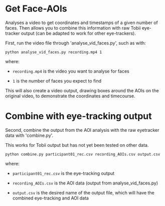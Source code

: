 # Get Face-AOIs

Analyses a video to get coordinates and timestamps of a given number of faces. Then allows you to combine this information with raw Tobii eye-tracker output (can be adapted to work for other eye-trackers).

First, run the video file through 'analyse_vid_faces.py', such as with:

```
python analyse_vid_faces.py recording.mp4 1
```

where:

* `recording.mp4` is the video you want to analyse for faces

* `1` is the number of faces you expect to find

This will also create a video output, drawing boxes around the AOIs on the original video, to demonstrate the coordinates and timecourse.

# Combine with eye-tracking output

Second, combine the output from the AOI analysis with the raw eyetracker data with 'combine.py'.

This works for Tobii output but has not yet been tested on other data.

```
python combine.py participant01_rec.csv recording_AOIs.csv output.csv
```

where:

* `participant01_rec.csv` is the eye-tracking output

* `recording_AOIs.csv` is the AOI data (output from analyse_vid_faces.py)

* `output.csv` is the desired name of the output file, which will have the combined eye-tracking and AOI data

